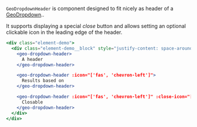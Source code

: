 `GeoDropdownHeader` is component designed to fit nicely as header of a
[GeoDropdown](./#/Elements/GeoDropdown?id=geodropdown-1)..

It supports displaying a special *close* button and allows setting an optional
clickable icon in the leading edge of the header.

```jsx
<div class="element-demo">
  <div class="element-demo__block" style="justify-content: space-around;">
    <geo-dropdown-header>
      A header
    </geo-dropdown-header>

    <geo-dropdown-header :icon="['fas', 'chevron-left']">
      Results based on
    </geo-dropdown-header>

    <geo-dropdown-header :icon="['fas', 'chevron-left']" :close-icon="['fas', 'times']" @close="">
      Closable
    </geo-dropdown-header>
  </div>
</div>
```
